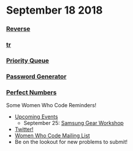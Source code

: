 # September 18 2018
### [Reverse](https://github.com/WomenWhoCodeNYC/Algorithms/blob/master/challenges/reverse/reverse.md)
### [tr](https://github.com/WomenWhoCodeNYC/Algorithms/blob/master/challenges/tr/tr.md)
### [Priority Queue](https://github.com/WomenWhoCodeNYC/Algorithms/blob/master/challenges/priorityQueue/priorityQueue.md)
### [Password Generator](https://github.com/WomenWhoCodeNYC/Algorithms/blob/master/challenges/passwordGenerator/passwordGenerator.md)
### [Perfect Numbers](https://github.com/WomenWhoCodeNYC/Algorithms/blob/master/challenges/perfectNumbers/perfectNumbers.md)

Some Women Who Code Reminders!
* [Upcoming Events](https://www.meetup.com/WomenWhoCodeNYC)
  * September 25: [Samsung Gear Workshop](https://www.meetup.com/WomenWhoCodeNYC/events/253565670/)
* [Twitter!](https://twitter.com/WomenWhoCodeNYC)
* [Women Who Code Mailing List](https://www.womenwhocode.com/)
* Be on the lookout for new problems to submit!
